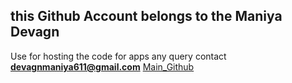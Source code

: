 ## this Github Account belongs to the Maniya Devagn
Use for hosting the code for apps 
any query contact   
  **devagnmaniya611@gmail.com**
[Main_Github](https://github.com/devagn611)
